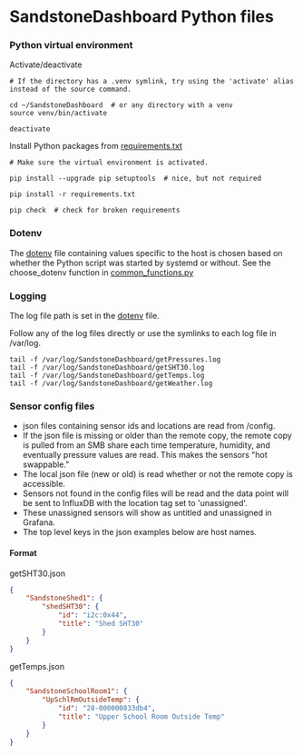 # SandstoneDashboard Python files

### Python virtual environment

Activate/deactivate

```shell
# If the directory has a .venv symlink, try using the 'activate' alias instead of the source command.

cd ~/SandstoneDashboard  # or any directory with a venv
source venv/bin/activate

deactivate
```

Install Python packages from [requirements.txt](../requirements.txt)

```shell
# Make sure the virtual environment is activated.

pip install --upgrade pip setuptools  # nice, but not required

pip install -r requirements.txt

pip check  # check for broken requirements
```

### Dotenv

The [dotenv](.env.template) file containing values specific to the host is chosen based on whether the Python script was started by systemd or without. See the choose_dotenv function in [common_functions.py](common_functions.py)

### Logging

The log file path is set in the [dotenv](.env.template) file.

 Follow any of the log files directly or use the symlinks to each log file in /var/log.

```shell
tail -f /var/log/SandstoneDashboard/getPressures.log
tail -f /var/log/SandstoneDashboard/getSHT30.log
tail -f /var/log/SandstoneDashboard/getTemps.log
tail -f /var/log/SandstoneDashboard/getWeather.log
```

### Sensor config files

* json files containing sensor ids and locations are read from /config.
* If the json file is missing or older than the remote copy, the remote copy is pulled from an SMB share each time temperature, humidity, and eventually pressure values are read. This makes the sensors "hot swappable."
* The local json file (new or old) is read whether or not the remote copy is accessible.
* Sensors not found in the config files will be read and the data point will be sent to InfluxDB with the location tag set to 'unassigned'.
* These unassigned sensors will show as untitled and unassigned in Grafana.
* The top level keys in the json examples below are host names.


#### Format

getSHT30.json

```json
{
    "SandstoneShed1": {
        "shedSHT30": {
            "id": "i2c:0x44",
            "title": "Shed SHT30"
        }
    }
}
```

getTemps.json

```json
{
    "SandstoneSchoolRoom1": {
        "UpSchlRmOutsideTemp": {
            "id": "28-000000833db4",
            "title": "Upper School Room Outside Temp"
        }
    }
}
```
